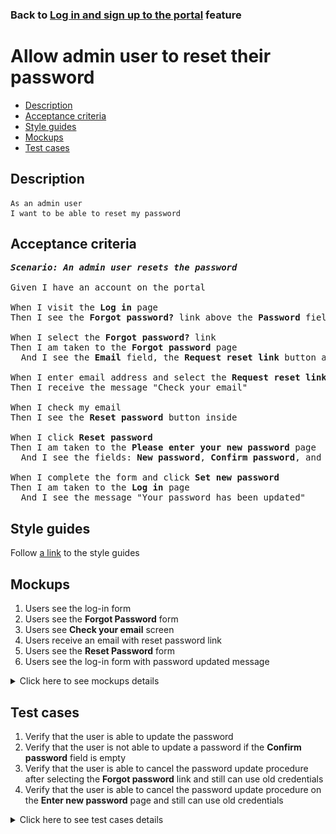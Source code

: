 ### Back to [Log in and sign up to the portal](../../README.md) feature

# Allow admin user to reset their password

- [Description](#description)
- [Acceptance criteria](#acceptance-criteria)
- [Style guides](#style-guides)
- [Mockups](#mockups)
- [Test cases](#test-cases)

## Description

    As an admin user
    I want to be able to reset my password

## Acceptance criteria

<pre>
<b><i>Scenario: An admin user resets the password</i></b>

Given I have an account on the portal

When I visit the <b>Log in</b> page
Then I see the <b>Forgot password?</b> link above the <b>Password</b> field

When I select the <b>Forgot password?</b> link
Then I am taken to the <b>Forgot password</b> page
  And I see the <b>Email</b> field, the <b>Request reset link</b> button and the <b>Back to Log In</b> link

When I enter email address and select the <b>Request reset link</b>
Then I receive the message "Check your email"

When I check my email
Then I see the <b>Reset password</b> button inside

When I click <b>Reset password</b>
Then I am taken to the <b>Please enter your new password</b> page
  And I see the fields: <b>New password</b>, <b>Confirm password</b>, and the <b>Set new password</b> button

When I complete the form and click <b>Set new password</b>
Then I am taken to the <b>Log in</b> page
  And I see the message "Your password has been updated"
</pre>

## Style guides

Follow [a link](https://www.figma.com/proto/0zkkf5WC77OSpvyD6YXpFE/Style-guides?page-id=0%3A1&node-id=19%3A5368&viewport=266%2C48%2C0.54&scaling=min-zoom&starting-point-node-id=19%3A5368) to the style guides

## Mockups

1. Users see the log-in form
2. Users see the <b>Forgot Password</b> form
3. Users see <b>Check your email</b> screen
4. Users receive an email with reset password link
5. Users see the <b>Reset Password</b> form
6. Users see the log-in form with password updated message

<details>
  <summary>Click here to see mockups details</summary>

**1. Users see the log-in form:**

![Users see the log-in form](/desktop_application_features/log_in_and_sign_up/images/log_in_empty_form.png)

**2. Users see the Forgot Password form:**

![Users see the Forgot Password form](/desktop_application_features/log_in_and_sign_up/images/forgot_password_empty_form.png)

**3. Users see Check your email screen:**

![Users see Check your email screen](/desktop_application_features/log_in_and_sign_up/images/check_your_email_to_reset_password.png)

**4. Users receive an email with reset password link:**

![Users receive an email with reset password link](/desktop_application_features/log_in_and_sign_up/images/email_reset_password.png)

**5. Users see the Reset Password form:**

![Users see the Reset Password form](/desktop_application_features/log_in_and_sign_up/images/reset_password_form.png)

**6. Users see the log-in form with password updated message:**

![Users see the log-in form with password updated message](/desktop_application_features/log_in_and_sign_up/images/log_in_form_password_is_updated.png)

</details>

## Test cases

1. Verify that the user is able to update the password
2. Verify that the user is not able to update a password if the <b>Confirm password</b> field is empty
3. Verify that the user is able to cancel the password update procedure after selecting the <b>Forgot password</b> link and still can use old credentials
4. Verify that the user is able to cancel the password update procedure on the <b>Enter new password</b> page and still can use old credentials

<details>
  <summary>Click here to see test cases details</summary>

### **#1. Verify that the user is able to update the password**

|Preconditions|Steps|Expected result
------|-------|----------
|- Go to the Sports Hub home page</br>- The user is registered in the system|1) Click **Log in**</br>2) Select the **Forgot password?** link</br>3) Enter your email</br>4) Select the **Request reset link**</br>5) Check your email</br>6) Click **Reset password**</br>7) Enter the new password in the **New password** and **Confirm password** fields</br>8) Click **Change password**</br>9) Enter old credentials</br>10) Click **Log in**</br>11) Enter new credentials</br>12) Click **Log in**|8) The user is redirected to the **Log in** page and receives the message "Your password has been updated"</br>10) The user is not logged in. Message about invalid credentials appears</br>12) The user is logged in|

### **#2. Verify that the user is not able to update a password if the Confirm password field is empty**

|Preconditions|Steps|Expected result
------|-------|----------
|- Go to the Sports Hub home page</br>- The user is registered in the system|1) Click **Log in**</br>2) Select the **Forgot password?** link</br>3) Enter your email</br>4) Select the **Request reset link**</br>5) Check your email</br>6) Click **Reset Password**</br>7) Enter the new password in the **New password** field</br>8) Do not enter the new password in the **Confirm password** field</br>9) Click **Set new password**|9) The user receives the error message that the required fields can not be empty|

### **#3. Verify that the user is able to cancel the password update procedure after selecting the Forgot password link and still can use old credentials**

|Preconditions|Steps|Expected result
------|-------|----------
|- Go to the Sports Hub home page</br>- The user is registered in the system|1) Click **Log in**</br>2) Select the **Forgot password?** link</br>3) Enter your email</br>4) Click **Back to log in**</br>5) Enter old credentials</br>6) Click **Log in**|4) The **Log in** page opens</br>6) The user is logged in|

### **#4. Verify that the user is able to cancel the password update procedure on the Enter new password page and still can use old credentials**

|Preconditions|Steps|Expected result
------|-------|----------
|- Go to the Sports Hub home page</br>- The user is registered in the system|1) Click **Log in**</br>2) Select the **Forgot password?** link</br>3) Enter your email</br>4) Select the **Request reset link**</br>5) Check your email</br>6) Click **Reset password**</br>7) Click **Back to log in**</br>8) Enter old credentials</br>9) Click **Log in**|7) The **Log in** page opens</br>9) The user is logged in|
</details>
